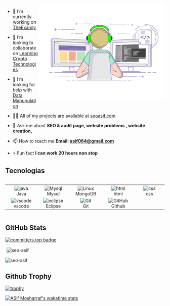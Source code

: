 



<img align="right" alt="Coding" width="400" src="https://raw.githubusercontent.com/devSouvik/devSouvik/master/gif3.gif">

- 🔭 I’m currently working on [TheExamly](https://www.theexamly.com)

- 👯 I’m looking to collaborate on [Learning Crypto Technologies](https://www.learncrypto.com)

- 🤝 I’m looking for help with [Data Manupulation](https://www.Bizdatainsights.com)

- 👨‍💻 All of my projects are available at [seoasif.com](seoasif.com)

- 💬 Ask me about **SEO & audit page, website problems , website creation,**

- 📫 How to reach me **Email: asif064@gmail.com**

- ⚡ Fun fact **I can work 20 hours non stop**



<h2 style="">Tecnologias</h2>
<div style="display: flex; align-items: flex-start; align: center">
<table align="center">
  <tr>
    <td align="center" width="96">
        <img src="https://techstack-generator.vercel.app/java-icon.svg" alt="java" width="65" height="65" /><br>Java
    </td>
     </td>
              <td align="center" width="96">
        <img src="https://techstack-generator.vercel.app/mysql-icon.svg" width="48" height="48" alt="Mysql" />
      <br>Mysql
    </td>
     <td align="center" width="96">
        <img src="https://skillicons.dev/icons?i=linux" width="48" height="48" alt="Linux" />
      <br>MongoDB
    </td>
        <td align="center" width="96">
        <img src="https://skillicons.dev/icons?i=nodejs" width="48" height="48" alt="html" />
      <br>html
      </td>
    <td align="center" width="96">
        <img src="https://skillicons.dev/icons?i=css" width="48" height="48" alt="css" />
      <br>css
    </td>
    
  </tr>
  <tr>
    <td align="center" width="96">
        <img src="https://skillicons.dev/icons?i=vscode" alt="vscode" width="65" height="65" />
      <br>vscode
    </td>
    <td align="center" width="96"> 
        <img src="https://skillicons.dev/icons?i=eclipse" width="48" height="48" alt="eclipse" />
      <br>Eclipse
    </td>
    <td align="center"  width="96">
        <img src="https://user-images.githubusercontent.com/25181517/192108372-f71d70ac-7ae6-4c0d-8395-51d8870c2ef0.png" width="48" height="48" alt="Git" />
      <br>Git
    </td>
    <td align="center"  width="96">
        <img src="https://skillicons.dev/icons?i=html" width="48" height="48" alt="GitHub" />
      <br>Github
    </td>
 </tr>
</table>
<br>

</div>

## GitHub Stats
[![committers.top badge](https://user-badge.committers.top/bangladesh/seo-asif.svg)](https://user-badge.committers.top/bangladesh/seo-asif)

<p>&nbsp;<img align="center" src="https://github-readme-stats.vercel.app/api?username=seo-asif&show_icons=true&locale=en&theme=transparent" alt="seo-asif" /></p>

<p><img align="center" src="https://github-readme-streak-stats.herokuapp.com/?user=seo-asif" alt="seo-asif" /></p>

## Github Trophy

[![trophy](https://github-profile-trophy.vercel.app/?username=seo-asif)](https://github.com/ryo-ma/github-profile-trophy)

<p align="center"><a target="_blank" rel="noreferrer" href="https://github-readme-stats.vercel.app/api/wakatime?username=seo-asif%22%3E" <img src="https://github-readme- 
 stats.vercel.app/api/wakatime?username=seo-asif" alt="Total time coded since Jul 07 2023" /></a></p>

[![ASif Mosharraf's wakatime stats](https://github-readme-stats.vercel.app/api/wakatime?username=asif064)](https://github.com/seo-asif/github-readme-stats)





